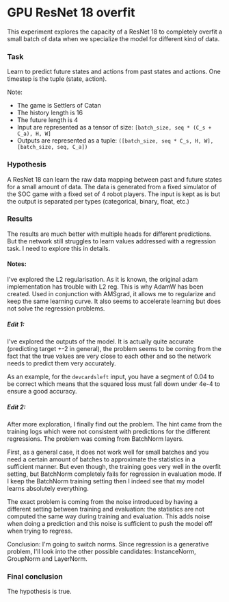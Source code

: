 # GPU ResNet 18 overfit

This experiment explores the capacity of a ResNet 18 to completely overfit a small batch of data when we specialize the model for different kind of data.

### Task
Learn to predict future states and actions from past states and actions.
One timestep is the tuple (state, action).

Note:
- The game is Settlers of Catan
- The history length is 16
- The future length is 4
- Input are represented as a tensor of size: `[batch_size, seq * (C_s + C_a), H, W]`
- Outputs are represented as a tuple: `([batch_size, seq * C_s, H, W], [batch_size, seq, C_a])`

### Hypothesis
A ResNet 18 can learn the raw data mapping between past and future states for a small amount of data.
The data is generated from a fixed simulator of the SOC game with a fixed set of 4 robot players.
The input is kept as is but the output is separated per types (categorical, binary, float, etc.)

### Results
The results are much better with multiple heads for different predictions. But the network still struggles to learn values addressed with a regression task.
I need to explore this in details.

#### Notes:
I've explored the L2 regularisation. As it is known, the original adam implementation has trouble with L2 reg. This is why AdamW has been created. Used in conjunction with AMSgrad, it allows me to regularize and keep the same learning curve. It also seems to accelerate learning but does not solve the regression problems.

##### Edit 1:
I've explored the outputs of the model. It is actually quite accurate (predicting target +-2 in general), the problem seems to be coming from the fact that the true values are very close to each other and so the network needs to predict them very accurately.

As an example, for the `devcardsleft` input, you have a segment of 0.04 to be correct which means that the squared loss must fall down under 4e-4 to ensure a good accuracy.

##### Edit 2:
After more exploration, I finally find out the problem. The hint came from the training logs which were not consistent with predictions for the different regressions. The problem was coming from BatchNorm layers.

First, as a general case, it does not work well for small batches and you need a certain amount of batches to approximate the statistics in a sufficient manner.
But even though, the training goes very well in the overfit setting, but BatchNorm completely fails for regression in evaluation mode. If I keep the BatchNorm training setting then I indeed see that my model learns absolutely everything.

The exact problem is coming from the noise introduced by having a different setting between training and evaluation: the statistics are not computed the same way during training and evaluation. This adds noise when doing a prediction and this noise is sufficient to push the model off when trying to regress.

Conclusion: I'm going to switch norms. Since regression is a generative problem, I'll look into the other possible candidates: InstanceNorm, GroupNorm and LayerNorm.

### Final conclusion
The hypothesis is true.